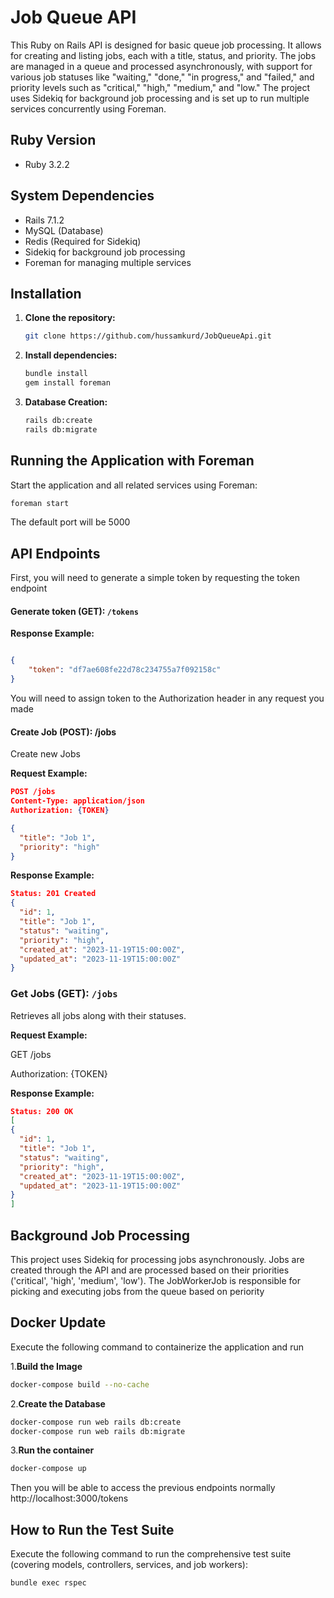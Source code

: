 # Job Queue API

This Ruby on Rails API is designed for basic queue job processing. It allows for creating and listing jobs, each with a title, status, and priority. The jobs are managed in a queue and processed asynchronously, with support for various job statuses like "waiting," "done," "in progress," and "failed," and priority levels such as "critical," "high," "medium," and "low." The project uses Sidekiq for background job processing and is set up to run multiple services concurrently using Foreman.

## Ruby Version

- Ruby 3.2.2

## System Dependencies

- Rails 7.1.2
- MySQL (Database)
- Redis (Required for Sidekiq)
- Sidekiq for background job processing
- Foreman for managing multiple services

## Installation

1. **Clone the repository:**
   ```bash
   git clone https://github.com/hussamkurd/JobQueueApi.git
   ```
2. **Install dependencies:**
   ```bash
   bundle install
   gem install foreman
   ```
3. **Database Creation:**
   ```bash
   rails db:create
   rails db:migrate
   ```
## Running the Application with Foreman
  Start the application and all related services using Foreman:
  ```bash
  foreman start
  ```
The default port will be 5000

## API Endpoints
First, you will need to generate a simple token by requesting the token endpoint
#### Generate token (GET): `/tokens`
**Response Example:**
```json

{
    "token": "df7ae608fe22d78c234755a7f092158c"
}
```
You will need to assign token to the Authorization header in any request you made
#### Create Job (POST): /jobs
Create new Jobs

**Request Example:**

```json
POST /jobs
Content-Type: application/json
Authorization: {TOKEN}

{
  "title": "Job 1",
  "priority": "high"
}
```
**Response Example:**
```json
Status: 201 Created
{
  "id": 1,
  "title": "Job 1",
  "status": "waiting",
  "priority": "high",
  "created_at": "2023-11-19T15:00:00Z",
  "updated_at": "2023-11-19T15:00:00Z"
}
```
### Get Jobs (GET): `/jobs`
Retrieves all jobs along with their statuses.

**Request Example:**

GET /jobs

Authorization: {TOKEN}

**Response Example:**

```json
Status: 200 OK
[
{
  "id": 1,
  "title": "Job 1",
  "status": "waiting",
  "priority": "high",
  "created_at": "2023-11-19T15:00:00Z",
  "updated_at": "2023-11-19T15:00:00Z"
}
]
```
## Background Job Processing
This project uses Sidekiq for processing jobs asynchronously. Jobs are created through the API and are processed based on their priorities ('critical', 'high', 'medium', 'low').
The JobWorkerJob is responsible for picking and executing jobs from the queue based on periority

## Docker Update 
Execute the following command to containerize the application and run 

1.**Build the Image**
```bash
docker-compose build --no-cache
```
2.**Create the Database**
```bash
docker-compose run web rails db:create
docker-compose run web rails db:migrate
```
3.**Run the container**
```bash
docker-compose up
```
Then you will be able to access the previous endpoints normally 
http://localhost:3000/tokens
## How to Run the Test Suite
Execute the following command to run the comprehensive test suite (covering models, controllers, services, and job workers):
```bash
bundle exec rspec
```

   
